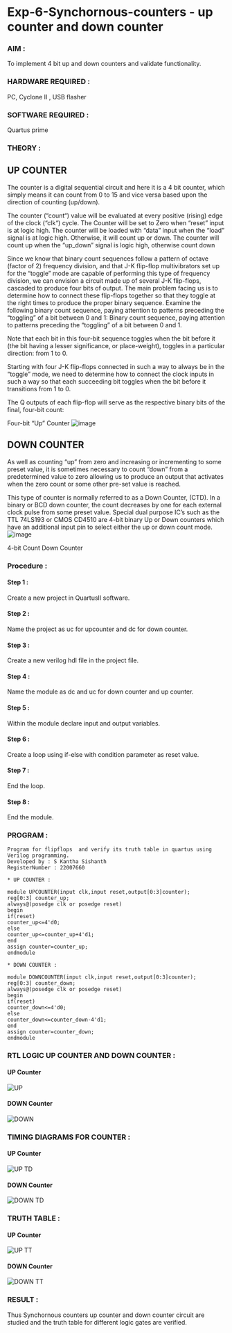 # Exp-6-Synchornous-counters - up counter and down counter 
### AIM : 
To implement 4 bit up and down counters and validate  functionality.
### HARDWARE REQUIRED :  
PC, Cyclone II , USB flasher
### SOFTWARE REQUIRED :   
Quartus prime
### THEORY :

## UP COUNTER 
The counter is a digital sequential circuit and here it is a 4 bit counter, which simply means it can count from 0 to 15 and vice versa based upon the direction of counting (up/down). 

The counter (“count“) value will be evaluated at every positive (rising) edge of the clock (“clk“) cycle.
The Counter will be set to Zero when “reset” input is at logic high.
The counter will be loaded with “data” input when the “load” signal is at logic high. Otherwise, it will count up or down.
The counter will count up when the “up_down” signal is logic high, otherwise count down

Since we know that binary count sequences follow a pattern of octave (factor of 2) frequency division, and that J-K flip-flop multivibrators set up for the “toggle” mode are capable of performing this type of frequency division, we can envision a circuit made up of several J-K flip-flops, cascaded to produce four bits of output.
The main problem facing us is to determine how to connect these flip-flops together so that they toggle at the right times to produce the proper binary sequence.
Examine the following binary count sequence, paying attention to patterns preceding the “toggling” of a bit between 0 and 1:
Binary count sequence, paying attention to patterns preceding the “toggling” of a bit between 0 and 1.

Note that each bit in this four-bit sequence toggles when the bit before it (the bit having a lesser significance, or place-weight), toggles in a particular direction: from 1 to 0.



 
 

Starting with four J-K flip-flops connected in such a way to always be in the “toggle” mode, we need to determine how to connect the clock inputs in such a way so that each succeeding bit toggles when the bit before it transitions from 1 to 0.

The Q outputs of each flip-flop will serve as the respective binary bits of the final, four-bit count:

 
 

Four-bit “Up” Counter
![image](https://user-images.githubusercontent.com/36288975/169644758-b2f4339d-9532-40c5-af40-8f4f8c942e2c.png)



## DOWN COUNTER 

As well as counting “up” from zero and increasing or incrementing to some preset value, it is sometimes necessary to count “down” from a predetermined value to zero allowing us to produce an output that activates when the zero count or some other pre-set value is reached.

This type of counter is normally referred to as a Down Counter, (CTD). In a binary or BCD down counter, the count decreases by one for each external clock pulse from some preset value. Special dual purpose IC’s such as the TTL 74LS193 or CMOS CD4510 are 4-bit binary Up or Down counters which have an additional input pin to select either the up or down count mode.
![image](https://user-images.githubusercontent.com/36288975/169644844-1a14e123-7228-4ed8-81a9-eb937dff4ac8.png)


4-bit Count Down Counter
### Procedure :

#### Step 1 :

Create a new project in QuartusII software.

#### Step 2 :

Name the project as uc for upcounter and dc for down counter.

#### Step 3 :

Create a new verilog hdl file in the project file.

#### Step 4 :

Name the module as dc and uc for down counter and up counter.

#### Step 5 :

Within the module declare input and output variables.

#### Step 6 :

Create a loop using if-else with condition parameter as reset value.

#### Step 7 :

End the loop.

#### Step 8 :

End the module.

### PROGRAM :
```
Program for flipflops  and verify its truth table in quartus using Verilog programming.
Developed by : S Kantha Sishanth
RegisterNumber : 22007660
```
```
* UP COUNTER :

module UPCOUNTER(input clk,input reset,output[0:3]counter);
reg[0:3] counter_up;
always@(posedge clk or posedge reset)
begin
if(reset)
counter_up<=4'd0;
else
counter_up<=counter_up+4'd1;
end
assign counter=counter_up;
endmodule

* DOWN COUNTER :

module DOWNCOUNTER(input clk,input reset,output[0:3]counter);
reg[0:3] counter_down;
always@(posedge clk or posedge reset)
begin
if(reset)
counter_down<=4'd0;
else
counter_down<=counter_down-4'd1;
end
assign counter=counter_down;
endmodule
```

### RTL LOGIC UP COUNTER AND DOWN COUNTER :
#### UP Counter 
![UP](https://github.com/Skanthasishanth/Exp-7-Synchornous-counters-/blob/main/UP.png)

#### DOWN Counter
![DOWN](https://github.com/Skanthasishanth/Exp-7-Synchornous-counters-/blob/main/DOWN.png)


### TIMING DIAGRAMS FOR COUNTER :
#### UP Counter 
![UP TD](https://github.com/Skanthasishanth/Exp-7-Synchornous-counters-/blob/main/UP%20Counter%20TD.png)
#### DOWN Counter
![DOWN TD](https://github.com/Skanthasishanth/Exp-7-Synchornous-counters-/blob/main/DOWN%20Counter%20TD.png)



### TRUTH TABLE :
#### UP Counter 
![UP TT](https://github.com/Skanthasishanth/Exp-7-Synchornous-counters-/blob/main/UP%20Counter%20TT.png)

#### DOWN Counter

![DOWN TT](https://github.com/Skanthasishanth/Exp-7-Synchornous-counters-/blob/main/DOWN%20Counter%20TT.png)



### RESULT :
Thus Synchornous counters up counter and down counter circuit are studied and the truth table for different logic gates are verified.

